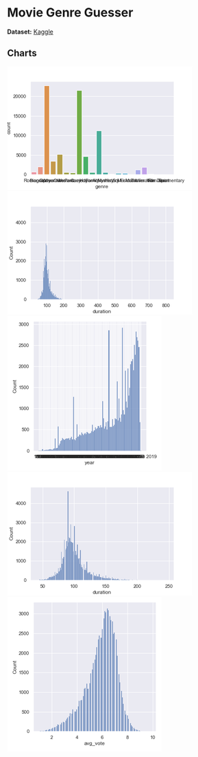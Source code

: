 # Movie Genre Guesser
__Dataset:__ [Kaggle](https://www.kaggle.com/stefanoleone992/imdb-extensive-dataset)

## Charts
![](./images/genre_count.png)
![](./images/duration_count.png)
![](./images/count_year.png)
![](./images/count_v_duration.png)
![](./images/count_v_avg_vote.png)